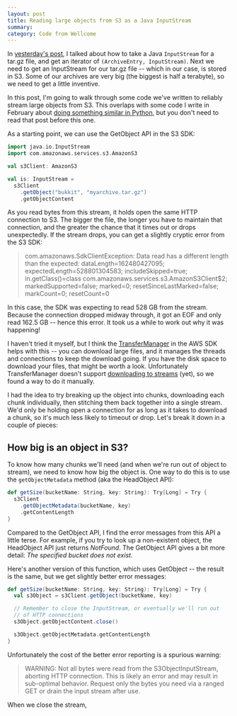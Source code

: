 ```yaml
---
layout: post
title: Reading large objects from S3 as a Java InputStream
summary:
category: Code from Wellcome
---
```


In [yesterday's post](/2019/09/unpacking-compressed-archives-in-scala/), I talked about how to take a Java `InputStream` for a tar.gz file, and get an iterator of `(ArchiveEntry, InputStream)`.
Next we need to get an InputStream for our tar.gz file -- which in our case, is stored in S3.
Some of our archives are very big (the biggest is half a terabyte), so we need to get a little inventive.

In this post, I'm going to walk through some code we've written to reliably stream large objects from S3.
This overlaps with some code I write in February about [doing something similar in Python][s3_python], but you don't need to read that post before this one.

[s3_python]: /2019/02/working-with-large-s3-objects/

As a starting point, we can use the GetObject API in the S3 SDK:

```scala
import java.io.InputStream
import com.amazonaws.services.s3.AmazonS3

val s3Client: AmazonS3

val is: InputStream =
  s3Client
    .getObject("bukkit", "myarchive.tar.gz")
    .getObjectContent
```

As you read bytes from this stream, it holds open the same HTTP connection to S3.
The bigger the file, the longer you have to maintain that connection, and the greater the chance that it times out or drops unexpectedly.
If the stream drops, you can get a slightly cryptic error from the S3 SDK:

> com.amazonaws.SdkClientException: Data read has a different length than the expected: dataLength=162480427095; expectedLength=528801304583; includeSkipped=true; in.getClass()=class com.amazonaws.services.s3.AmazonS3Client$2; markedSupported=false; marked=0; resetSinceLastMarked=false; markCount=0; resetCount=0

In this case, the SDK was expecting to read 528&nbsp;GB from the stream.
Because the connection dropped midway through, it got an EOF and only read 162.5&nbsp;GB -- hence this error.
It took us a while to work out why it was happening!

I haven't tried it myself, but I think the [TransferManager][transfer_manager] in the AWS SDK helps with this -- you can download large files, and it manages the threads and connections to keep the download going.
If you have the disk space to download your files, that might be worth a look.
Unfortunately TransferManager doesn't support [downloading to streams][issue_893] (yet), so we found a way to do it manually.

[transfer_manager]: https://docs.aws.amazon.com/AWSJavaSDK/latest/javadoc/com/amazonaws/services/s3/transfer/TransferManager.html
[issue_893]: https://github.com/aws/aws-sdk-java/issues/893

I had the idea to try breaking up the object into chunks, downloading each chunk individually, then stitching them back together into a single stream.
We'd only be holding open a connection for as long as it takes to download a chunk, so it's much less likely to timeout or drop.
Let's break it down in a couple of pieces:

## How big is an object in S3?

To know how many chunks we'll need (and when we're run out of object to stream), we need to know how big the object is.
One way to do this is to use the `getObjectMetadata` method (aka the HeadObject API):

```scala
def getSize(bucketName: String, key: String): Try[Long] = Try {
  s3Client
    .getObjectMetadata(bucketName, key)
    .getContentLength
}
```

Compared to the GetObject API, I find the error messages from this API a little terse.
For example, if you try to look up a non-existent object, the HeadObject API just returns *NotFound*.
The GetObject API gives a bit more detail: *The specified bucket does not exist*.

Here's another version of this function, which uses GetObject -- the result is the same, but we get slightly better error messages:

```scala
def getSize(bucketName: String, key: String): Try[Long] = Try {
  val s3Object = s3Client.getObject(bucketName, key)

  // Remember to close the InputStream, or eventually we'll run out
  // of HTTP connections
  s3Object.getObjectContent.close()

  s3Object.getObjectMetadata.getContentLength
}
```

Unfortunately the cost of the better error reporting is a spurious warning:

> WARNING: Not all bytes were read from the S3ObjectInputStream, aborting HTTP connection. This is likely an error and may result in sub-optimal behavior. Request only the bytes you need via a ranged GET or drain the input stream after use.

When we close the stream,
